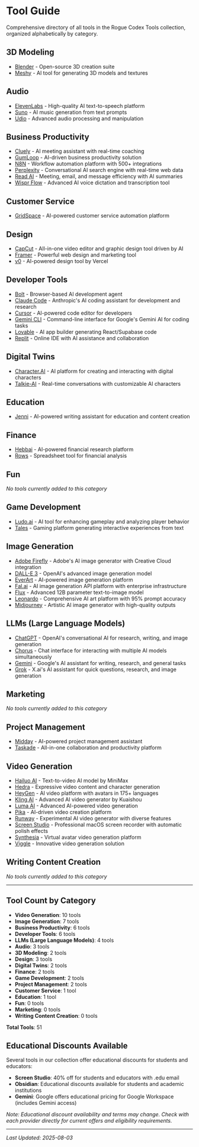 # Tool Guide

Comprehensive directory of all tools in the Rogue Codex Tools collection, organized alphabetically by category.

## 3D Modeling
- [Blender](3D%20Modeling/Blender.md) - Open-source 3D creation suite
- [Meshy](3D%20Modeling/Meshy.md) - AI tool for generating 3D models and textures

## Audio
- [ElevenLabs](Audio/ElevenLabs.md) - High-quality AI text-to-speech platform
- [Suno](Audio/Suno.md) - AI music generation from text prompts
- [Udio](Audio/Udio.md) - Advanced audio processing and manipulation

## Business Productivity
- [Cluely](Business%20Productivity/Cluely.md) - AI meeting assistant with real-time coaching
- [GumLoop](Business%20Productivity/GumLoop.md) - AI-driven business productivity solution
- [N8N](Business%20Productivity/N8N.md) - Workflow automation platform with 500+ integrations
- [Perplexity](Business%20Productivity/Perplexity.md) - Conversational AI search engine with real-time web data
- [Read AI](Business%20Productivity/Read%20AI.md) - Meeting, email, and message efficiency with AI summaries
- [Wispr Flow](Business%20Productivity/Wispr%20Flow.md) - Advanced AI voice dictation and transcription tool

## Customer Service
- [GridSpace](Customer%20Service/GridSpace.md) - AI-powered customer service automation platform

## Design
- [CapCut](Design/CapCut.md) - All-in-one video editor and graphic design tool driven by AI
- [Framer](Design/Framer.md) - Powerful web design and marketing tool
- [v0](Design/v0.md) - AI-powered design tool by Vercel

## Developer Tools
- [Bolt](Developer%20Tools/Bolt.md) - Browser-based AI development agent
- [Claude Code](Developer%20Tools/Claude%20Code.md) - Anthropic's AI coding assistant for development and research
- [Cursor](Developer%20Tools/Cursor.md) - AI-powered code editor for developers
- [Gemini CLI](Developer%20Tools/Gemini%20CLI.md) - Command-line interface for Google's Gemini AI for coding tasks
- [Lovable](Developer%20Tools/Lovable.md) - AI app builder generating React/Supabase code
- [Replit](Developer%20Tools/Replit.md) - Online IDE with AI assistance and collaboration

## Digital Twins
- [Character.AI](Digital%20Twins/Character.AI.md) - AI platform for creating and interacting with digital characters
- [Talkie-AI](Digital%20Twins/Talkie-AI.md) - Real-time conversations with customizable AI characters

## Education
- [Jenni](Education/Jenni.md) - AI-powered writing assistant for education and content creation

## Finance
- [Hebbai](Finance/Hebbai.md) - AI-powered financial research platform
- [Rows](Finance/Rows.md) - Spreadsheet tool for financial analysis

## Fun
*No tools currently added to this category*

## Game Development
- [Ludo.ai](Game%20Development/Ludo.ai.md) - AI tool for enhancing gameplay and analyzing player behavior
- [Tales](Game%20Development/Tales.md) - Gaming platform generating interactive experiences from text

## Image Generation
- [Adobe Firefly](Image%20Generation/Adobe%20Firefly.md) - Adobe's AI image generator with Creative Cloud integration
- [DALL-E 3](Image%20Generation/DALL-E%203.md) - OpenAI's advanced image generation model
- [EverArt](Image%20Generation/EverArt.md) - AI-powered image generation platform
- [Fal.ai](Image%20Generation/Fal.ai.md) - AI image generation API platform with enterprise infrastructure
- [Flux](Image%20Generation/Flux.md) - Advanced 12B parameter text-to-image model
- [Leonardo](Image%20Generation/Leonardo.md) - Comprehensive AI art platform with 95% prompt accuracy
- [Midjourney](Image%20Generation/Midjourney.md) - Artistic AI image generator with high-quality outputs

## LLMs (Large Language Models)
- [ChatGPT](LLMs/ChatGPT.md) - OpenAI's conversational AI for research, writing, and image generation
- [Chorus](LLMs/Chorus.md) - Chat interface for interacting with multiple AI models simultaneously
- [Gemini](LLMs/Gemini.md) - Google's AI assistant for writing, research, and general tasks
- [Grok](LLMs/Grok.md) - X.ai's AI assistant for quick questions, research, and image generation

## Marketing
*No tools currently added to this category*

## Project Management
- [Midday](Project%20Management/Midday.md) - AI-powered project management assistant
- [Taskade](Project%20Management/Taskade.md) - All-in-one collaboration and productivity platform

## Video Generation
- [Hailuo AI](Video%20Generation/Hailuo%20AI.md) - Text-to-video AI model by MiniMax
- [Hedra](Video%20Generation/Hedra.md) - Expressive video content and character generation
- [HeyGen](Video%20Generation/HeyGen.md) - AI video platform with avatars in 175+ languages
- [Kling AI](Video%20Generation/Kling%20AI.md) - Advanced AI video generator by Kuaishou
- [Luma AI](Video%20Generation/Luma%20AI.md) - Advanced AI-powered video generation
- [Pika](Video%20Generation/Pika.md) - AI-driven video creation platform
- [Runway](Video%20Generation/Runway.md) - Experimental AI video generator with diverse features
- [Screen Studio](Video%20Generation/Screen%20Studio.md) - Professional macOS screen recorder with automatic polish effects
- [Synthesia](Video%20Generation/Synthesia.md) - Virtual avatar video generation platform
- [Viggle](Video%20Generation/Viggle.md) - Innovative video generation solution

## Writing Content Creation
*No tools currently added to this category*

---

## Tool Count by Category

- **Video Generation**: 10 tools
- **Image Generation**: 7 tools
- **Business Productivity**: 6 tools
- **Developer Tools**: 6 tools
- **LLMs (Large Language Models)**: 4 tools
- **Audio**: 3 tools
- **3D Modeling**: 2 tools
- **Design**: 3 tools
- **Digital Twins**: 2 tools
- **Finance**: 2 tools
- **Game Development**: 2 tools
- **Project Management**: 2 tools
- **Customer Service**: 1 tool
- **Education**: 1 tool
- **Fun**: 0 tools
- **Marketing**: 0 tools
- **Writing Content Creation**: 0 tools

**Total Tools**: 51

## Educational Discounts Available

Several tools in our collection offer educational discounts for students and educators:

- **Screen Studio**: 40% off for students and educators with .edu email
- **Obsidian**: Educational discounts available for students and academic institutions
- **Gemini**: Google offers educational pricing for Google Workspace (includes Gemini access)

*Note: Educational discount availability and terms may change. Check with each provider directly for current offers and eligibility requirements.*

---

*Last Updated: 2025-08-03*